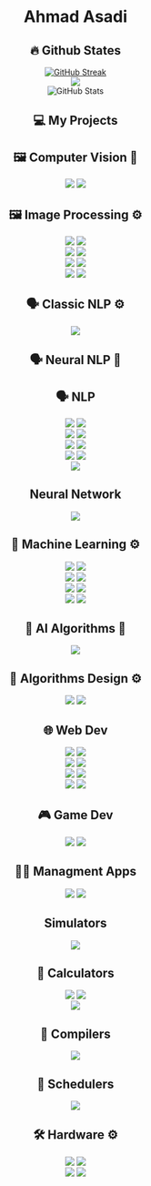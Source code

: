 <h1 align=center> Ahmad Asadi </h1>

<h2 align=center> 🔥 Github States </h2>
<div align=center>
    <a href="https://git.io/streak-stats" style="margin: auto;"><img src="https://streak-stats.demolab.com?user=AsadiAhmad&theme=dark" alt="GitHub Streak" /></a>
    <br>
    <img src="https://github-readme-stats.vercel.app/api/top-langs/?username=AsadiAhmad&theme=dark&layout=compact"/>
    <br>
    <img src="https://github-readme-stats.vercel.app/api?username=AsadiAhmad&theme=calm_pink&show_icons=true" alt="GitHub Stats" />
</div>


<h2 align=center> 💻 My Projects </h2>


<h2 align=center> 🖼 Computer Vision 🤖</h2>
<div display=flex align=center>
    <a href="https://github.com/AsadiAhmad/Traffic-sign-detection-using-yolo"><img src="https://github-readme-stats.vercel.app/api/pin/?username=AsadiAhmad&repo=Traffic-sign-detection-using-yolo&theme=tokyonight" margin: 0 10px;/></a>
    <a href="https://github.com/AsadiAhmad/Car-Detection"><img src="https://github-readme-stats.vercel.app/api/pin/?username=AsadiAhmad&repo=Car-Detection&theme=tokyonight" margin: 0 10px;/></a>
</div>


<h2 align=center> 🖼 Image Processing ⚙️</h2> 
<div display=flex align=center>
    <a href="https://github.com/AsadiAhmad/Steganography"><img src="https://github-readme-stats.vercel.app/api/pin/?username=AsadiAhmad&repo=Steganography&theme=vue-dark" margin: 0 10px;/></a>
    <a href="https://github.com/AsadiAhmad/Image-Enhancement"><img src="https://github-readme-stats.vercel.app/api/pin/?username=AsadiAhmad&repo=Image-Enhancement&theme=vue-dark" margin: 0 10px;/></a>
</div>
<div display=flex align=center>
    <a href="https://github.com/AsadiAhmad/Digit-Binarization"><img src="https://github-readme-stats.vercel.app/api/pin/?username=AsadiAhmad&repo=Digit-Binarization&theme=vue-dark" margin: 0 10px;/></a>
    <a href="https://github.com/AsadiAhmad/Human-Skin-Detection"><img src="https://github-readme-stats.vercel.app/api/pin/?username=AsadiAhmad&repo=Human-Skin-Detection&theme=vue-dark" margin: 0 10px;/></a>
</div>
<div display=flex align=center>
    <a href="https://github.com/AsadiAhmad/Camera-Scanner"><img src="https://github-readme-stats.vercel.app/api/pin/?username=AsadiAhmad&repo=Camera-Scanner&theme=vue-dark" margin: 0 10px;/></a>
    <a href="https://github.com/AsadiAhmad/Custom-Camera"><img src="https://github-readme-stats.vercel.app/api/pin/?username=AsadiAhmad&repo=Custom-Camera&theme=vue-dark" margin: 0 10px;/></a>
</div>
<div display=flex align=center>
    <a href="https://github.com/AsadiAhmad/Paint"><img src="https://github-readme-stats.vercel.app/api/pin/?username=AsadiAhmad&repo=Paint&theme=vue-dark" margin: 0 10px;/></a>
    <a href="https://github.com/AsadiAhmad/OpenCV-Intro"><img src="https://github-readme-stats.vercel.app/api/pin/?username=AsadiAhmad&repo=OpenCV-Intro&theme=vue-dark" margin: 0 10px;/></a>
</div>


<h2 align=center> 🗣️ Classic NLP ⚙️</h2>
<div display=flex align=center>
    <a href="https://github.com/AsadiAhmad/POS-Tagging"><img src="https://github-readme-stats.vercel.app/api/pin/?username=AsadiAhmad&repo=POS-Tagging&theme=gruvbox_light"/></a>
</div>
<h2 align=center> 🗣️ Neural NLP 🤖</h2>
<h2 align=center> 🗣️ NLP</h2>
<div display=flex align=center>
    <a href="https://github.com/AsadiAhmad/Sentiment-Analysis"><img src="https://github-readme-stats.vercel.app/api/pin/?username=AsadiAhmad&repo=Sentiment-Analysis&theme=gruvbox_light"/></a>
    <a href="https://github.com/AsadiAhmad/Detect-Duplicated-Questions"><img src="https://github-readme-stats.vercel.app/api/pin/?username=AsadiAhmad&repo=Detect-Duplicated-Questions&theme=gruvbox_light" margin: 0 10px;/></a>
</div>
<div display=flex align=center>
    <a href="https://github.com/AsadiAhmad/Naive-Base-Classifier"><img src="https://github-readme-stats.vercel.app/api/pin/?username=AsadiAhmad&repo=Naive-Base-Classifier&theme=gruvbox_light"/></a>
    <a href="https://github.com/AsadiAhmad/Word-Embedding"><img src="https://github-readme-stats.vercel.app/api/pin/?username=AsadiAhmad&repo=Word-Embedding&theme=gruvbox_light"/></a>
</div>
<div display=flex align=center>
    <a href="https://github.com/AsadiAhmad/Ngram-Spark-Wikipedia"><img src="https://github-readme-stats.vercel.app/api/pin/?username=AsadiAhmad&repo=Ngram-Spark-Wikipedia&theme=gruvbox_light"/></a>
    <a href="https://github.com/AsadiAhmad/Word-Counter-Spark"><img src="https://github-readme-stats.vercel.app/api/pin/?username=AsadiAhmad&repo=Word-Counter-Spark&theme=gruvbox_light"/></a>
</div>
<div display=flex align=center>
    <a href="https://github.com/AsadiAhmad/Edit-Distance-Spark"><img src="https://github-readme-stats.vercel.app/api/pin/?username=AsadiAhmad&repo=Edit-Distance-Spark&theme=gruvbox_light"/></a>
    <a href="https://github.com/AsadiAhmad/Dictionary-Spark"><img src="https://github-readme-stats.vercel.app/api/pin/?username=AsadiAhmad&repo=Dictionary-Spark&theme=gruvbox_light"/></a>
</div>
<div display=flex align=center>
    <a href="https://github.com/AsadiAhmad/Word-Embeding-CNN"><img src="https://github-readme-stats.vercel.app/api/pin/?username=AsadiAhmad&repo=Word-Embeding-CNN&theme=gruvbox_light"/></a>
</div>


<h2 align=center> Neural Network </h2>
<div display=flex align=center>
    <a href="https://github.com/AsadiAhmad/XOR-Learning"><img src="https://github-readme-stats.vercel.app/api/pin/?username=AsadiAhmad&repo=XOR-Learning&theme=vue" margin: 0 10px;/></a>
</div>


<h2 align=center> 🤖 Machine Learning ⚙️</h2>
<div display=flex align=center>
    <a href="https://github.com/AsadiAhmad/Image-Classification-LDA-and-PCA"><img src="https://github-readme-stats.vercel.app/api/pin/?username=AsadiAhmad&repo=Image-Classification-LDA-and-PCA&theme=solarized-light" margin: 0 10px;/></a>
    <a href="https://github.com/AsadiAhmad/Perceptron-From-Scratch"><img src="https://github-readme-stats.vercel.app/api/pin/?username=AsadiAhmad&repo=Perceptron-From-Scratch&theme=solarized-light" margin: 0 10px;/></a>
</div>
<div display=flex align=center>
    <a href="https://github.com/AsadiAhmad/Loan-Prediction-SVM"><img src="https://github-readme-stats.vercel.app/api/pin/?username=AsadiAhmad&repo=Loan-Prediction-SVM&theme=solarized-light" margin: 0 10px;/></a>
    <a href="https://github.com/AsadiAhmad/House-Price-Prediction"><img src="https://github-readme-stats.vercel.app/api/pin/?username=AsadiAhmad&repo=House-Price-Prediction&theme=solarized-light" margin: 0 10px;/></a>
</div>
<div display=flex align=center>
    <a href="https://github.com/AsadiAhmad/Partition-Based-Clustering"><img src="https://github-readme-stats.vercel.app/api/pin/?username=AsadiAhmad&repo=Partition-Based-Clustering&theme=solarized-light" margin: 0 10px;/></a>
    <a href="https://github.com/AsadiAhmad/DBSCAN"><img src="https://github-readme-stats.vercel.app/api/pin/?username=AsadiAhmad&repo=DBSCAN&theme=solarized-light" margin: 0 10px;/></a>
</div>
<div display=flex align=center>
    <a href="https://github.com/AsadiAhmad/LDA"><img src="https://github-readme-stats.vercel.app/api/pin/?username=AsadiAhmad&repo=LDA&theme=solarized-light" margin: 0 10px;/></a>
    <a href="https://github.com/AsadiAhmad/PCA"><img src="https://github-readme-stats.vercel.app/api/pin/?username=AsadiAhmad&repo=PCA&theme=solarized-light" margin: 0 10px;/></a>
</div>


<h2 align=center> 🧮 AI Algorithms 🤖 </h2>
<div display=flex align=center>
    <a href="https://github.com/AsadiAhmad/Sudoku-Solver"><img src="https://github-readme-stats.vercel.app/api/pin/?username=AsadiAhmad&repo=Sudoku-Solver&theme=solarized-dark" margin: 0 10px;/></a>
</div>

<h2 align=center> 🧮 Algorithms Design ⚙️ </h2>
<div display=flex align=center>
    <a href="https://github.com/AsadiAhmad/Square-root-DC"><img src="https://github-readme-stats.vercel.app/api/pin/?username=AsadiAhmad&repo=Square-root-DC&theme=gruvbox" margin: 0 10px;/></a>
    <a href="https://github.com/AsadiAhmad/Max-Independent-Set"><img src="https://github-readme-stats.vercel.app/api/pin/?username=AsadiAhmad&repo=Max-Independent-Set&theme=gruvbox" margin: 0 10px;/></a>
</div>


<h2 align=center> 🌐 Web Dev</h2>
<div display=flex align=center>
    <a href="https://github.com/AsadiAhmad/Online-Shop"><img src="https://github-readme-stats.vercel.app/api/pin/?username=AsadiAhmad&repo=Online-Shop&theme=merko" margin: 0 10px;/></a>
    <a href="https://github.com/AsadiAhmad/Notico"><img src="https://github-readme-stats.vercel.app/api/pin/?username=AsadiAhmad&repo=Notico&theme=merko" margin: 0 10px;/></a>
</div>
<div display=flex align=center>
    <a href="https://github.com/AsadiAhmad/Simple-Signup-Nodejs"><img src="https://github-readme-stats.vercel.app/api/pin/?username=AsadiAhmad&repo=Simple-Signup-Nodejs&theme=merko" margin: 0 10px;/></a>
    <a href="https://github.com/AsadiAhmad/Kong-API-Gateway"><img src="https://github-readme-stats.vercel.app/api/pin/?username=AsadiAhmad&repo=Kong-API-Gateway&theme=merko" margin: 0 10px;/></a>
</div>
<div display=flex align=center>
    <a href="https://github.com/AsadiAhmad/znucomputerV2"><img src="https://github-readme-stats.vercel.app/api/pin/?username=AsadiAhmad&repo=znucomputerV2&theme=merko" margin: 0 10px;/></a>
    <a href="https://github.com/AsadiAhmad/znucomputerV1"><img src="https://github-readme-stats.vercel.app/api/pin/?username=AsadiAhmad&repo=znucomputerV1&theme=merko" margin: 0 10px;/></a>
</div>
<div display=flex align=center>
    <a href="https://github.com/AsadiAhmad/Blur-Effect"><img src="https://github-readme-stats.vercel.app/api/pin/?username=AsadiAhmad&repo=Blur-Effect&theme=merko" margin: 0 10px;/></a>
    <a href="https://github.com/AsadiAhmad/Dark-Them-Button"><img src="https://github-readme-stats.vercel.app/api/pin/?username=AsadiAhmad&repo=Dark-Them-Button&theme=merko" margin: 0 10px;/></a>
</div>

<h2 align=center> 🎮 Game Dev</h2>
<div display=flex align=center>
    <a href="https://github.com/AsadiAhmad/PlantsVSZombies"><img src="https://github-readme-stats.vercel.app/api/pin/?username=AsadiAhmad&repo=PlantsVSZombies&theme=dracula" margin: 0 10px;/></a>
    <a href="https://github.com/AsadiAhmad/Atari-Game"><img src="https://github-readme-stats.vercel.app/api/pin/?username=AsadiAhmad&repo=Atari-Game&theme=dracula" margin: 0 10px;/></a>
</div>


<h2 align=center> 👨‍💼 Managment Apps</h2>
<div display=flex align=center>
    <a href="https://github.com/AsadiAhmad/Hospital-Managment"><img src="https://github-readme-stats.vercel.app/api/pin/?username=AsadiAhmad&repo=Hospital-Managment&theme=noctis_minimus" margin: 0 10px;/></a>
    <a href="https://github.com/AsadiAhmad/Crime-Management"><img src="https://github-readme-stats.vercel.app/api/pin/?username=AsadiAhmad&repo=Crime-Management&theme=noctis_minimus" margin: 0 10px;/></a>
</div>


<h2 align=center>Simulators</h2>
<div display=flex align=center>
    <a href="https://github.com/AsadiAhmad/Windows10Simulator"><img src="https://github-readme-stats.vercel.app/api/pin/?username=AsadiAhmad&repo=Windows10Simulator&theme=gruvbox" margin: 0 10px;/></a>
</div>
<h2 align=center> 🧮 Calculators </h2>
<div display=flex align=center>
    <a href="https://github.com/AsadiAhmad/Truth-table"><img src="https://github-readme-stats.vercel.app/api/pin/?username=AsadiAhmad&repo=Truth-table&theme=ocean_dark" margin: 0 10px;/></a>
    <a href="https://github.com/AsadiAhmad/Derivation-Calculator"><img src="https://github-readme-stats.vercel.app/api/pin/?username=AsadiAhmad&repo=Derivation-Calculator&theme=ocean_dark" margin: 0 10px;/></a>
</div>
<div display=flex align=center>
    <a href="https://github.com/AsadiAhmad/Word-Counter"><img src="https://github-readme-stats.vercel.app/api/pin/?username=AsadiAhmad&repo=Word-Counter&theme=ocean_dark" margin: 0 10px;/></a>
</div>


<h2 align=center> 📜 Compilers</h2>
<div display=flex align=center>
    <a href="https://github.com/AsadiAhmad/Compiler-Design"><img src="https://github-readme-stats.vercel.app/api/pin/?username=AsadiAhmad&repo=Compiler-Design&theme=blueberry" margin: 0 10px;/></a>
</div>


<h2 align=center> 📅 Schedulers</h2>
<div display=flex align=center>
    <a href="https://github.com/AsadiAhmad/CPU-Scheduling"><img src="https://github-readme-stats.vercel.app/api/pin/?username=AsadiAhmad&repo=CPU-Scheduling&theme=blueberry" margin: 0 10px;/></a>
</div>


<h2 align=center> 🛠️ Hardware ⚙️ </h2>
<div display=flex align=center>
    <a href="https://github.com/AsadiAhmad/CPU"><img src="https://github-readme-stats.vercel.app/api/pin/?username=AsadiAhmad&repo=CPU&theme=flag-india" margin: 0 10px;/></a>
    <a href="https://github.com/AsadiAhmad/ALU-8Bit"><img src="https://github-readme-stats.vercel.app/api/pin/?username=AsadiAhmad&repo=ALU-8Bit&theme=flag-india" margin: 0 10px;/></a>
</div>
<div display=flex align=center>
    <a href="https://github.com/AsadiAhmad/Micro-Processor-Calculator"><img src="https://github-readme-stats.vercel.app/api/pin/?username=AsadiAhmad&repo=Micro-Processor-Calculator&theme=flag-india" margin: 0 10px;/></a>
    <a href="https://github.com/AsadiAhmad/Switch-Matrix"><img src="https://github-readme-stats.vercel.app/api/pin/?username=AsadiAhmad&repo=Switch-Matrix&theme=flag-india" margin: 0 10px;/></a>
</div>
